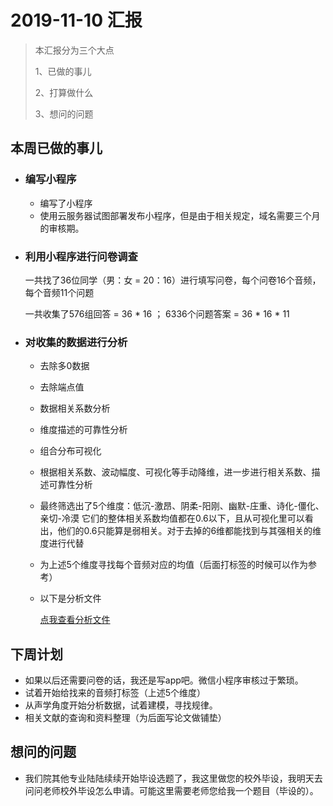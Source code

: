 # 2019-11-10 汇报

> 本汇报分为三个大点
>
> 1、已做的事儿
>
> 2、打算做什么
>
> 3、想问的问题

## 本周已做的事儿

* ###  编写小程序

  * 编写了小程序
  * 使用云服务器试图部署发布小程序，但是由于相关规定，域名需要三个月的审核期。

* ### 利用小程序进行问卷调查

  一共找了36位同学（男：女 = 20：16）进行填写问卷，每个问卷16个音频，每个音频11个问题

  一共收集了576组回答 = 36 * 16 ；  6336个问题答案 = 36 * 16 * 11

* ### 对收集的数据进行分析

  * 去除多0数据
  * 去除端点值
  * 数据相关系数分析
  * 维度描述的可靠性分析
  * 组合分布可视化
  * 根据相关系数、波动幅度、可视化等手动降维，进一步进行相关系数、描述可靠性分析
  * 最终筛选出了5个维度：低沉-激昂、阴柔-阳刚、幽默-庄重、诗化-僵化、亲切-冷漠 它们的整体相关系数均值都在0.6以下，且从可视化里可以看出，他们的0.6只能算是弱相关。对于去掉的6维都能找到与其强相关的维度进行代替
  * 为上述5个维度寻找每个音频对应的均值（后面打标签的时候可以作为参考）

  * 以下是分析文件

    [点我查看分析文件](<https://wangtianrui.top:4430/huibao>)


## 下周计划

- 如果以后还需要问卷的话，我还是写app吧。微信小程序审核过于繁琐。
- 试着开始给找来的音频打标签（上述5个维度）
- 从声学角度开始分析数据，试着建模，寻找规律。
- 相关文献的查询和资料整理（为后面写论文做铺垫）

## 想问的问题

- 我们院其他专业陆陆续续开始毕设选题了，我这里做您的校外毕设，我明天去问问老师校外毕设怎么申请。可能这里需要老师您给我一个题目（毕设的）。